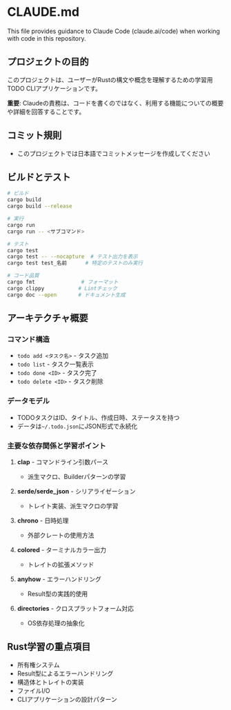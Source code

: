 # CLAUDE.md

This file provides guidance to Claude Code (claude.ai/code) when working with code in this repository.

## プロジェクトの目的

このプロジェクトは、ユーザーがRustの構文や概念を理解するための学習用TODO CLIアプリケーションです。

**重要**: Claudeの責務は、コードを書くのではなく、利用する機能についての概要や詳細を回答することです。

## コミット規則

- このプロジェクトでは日本語でコミットメッセージを作成してください

## ビルドとテスト

```bash
# ビルド
cargo build
cargo build --release

# 実行
cargo run
cargo run -- <サブコマンド>

# テスト
cargo test
cargo test -- --nocapture  # テスト出力を表示
cargo test test_名前      # 特定のテストのみ実行

# コード品質
cargo fmt               # フォーマット
cargo clippy           # Lintチェック
cargo doc --open       # ドキュメント生成
```

## アーキテクチャ概要

### コマンド構造
- `todo add <タスク名>` - タスク追加
- `todo list` - タスク一覧表示
- `todo done <ID>` - タスク完了
- `todo delete <ID>` - タスク削除

### データモデル
- TODOタスクはID、タイトル、作成日時、ステータスを持つ
- データは`~/.todo.json`にJSON形式で永続化

### 主要な依存関係と学習ポイント

1. **clap** - コマンドライン引数パース
   - 派生マクロ、Builderパターンの学習

2. **serde/serde_json** - シリアライゼーション
   - トレイト実装、派生マクロの学習

3. **chrono** - 日時処理
   - 外部クレートの使用方法

4. **colored** - ターミナルカラー出力
   - トレイトの拡張メソッド

5. **anyhow** - エラーハンドリング
   - Result型の実践的使用

6. **directories** - クロスプラットフォーム対応
   - OS依存処理の抽象化

## Rust学習の重点項目

- 所有権システム
- Result型によるエラーハンドリング
- 構造体とトレイトの実装
- ファイルI/O
- CLIアプリケーションの設計パターン